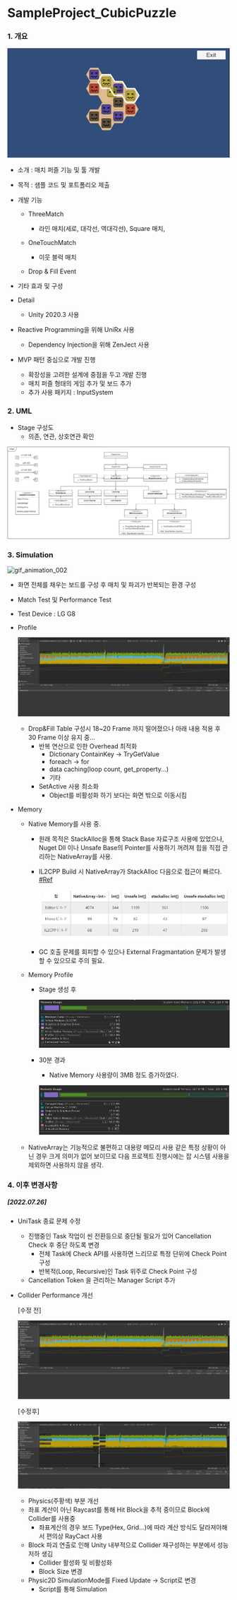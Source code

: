 # SampleProject_CubicPuzzle

### 1. 개요

![Intro](Image/Intro.gif)

- 소개 : 매치 퍼즐 기능 및 툴 개발

- 목적 : 샘플 코드 및 포트폴리오 제출

-  개발 기능 
   
    - ThreeMatch
      - 라인 매치(세로, 대각선, 역대각선), Square 매치,
    - OneTouchMatch
      - 이웃 블럭 매치
    
    - Drop & Fill Event
    
- 기타 효과 및 구성
  
- Detail

  - Unity 2020.3 사용
- Reactive Programming을 위해 UniRx 사용
  - Dependency Injection을 위해 ZenJect 사용
- MVP 패턴 중심으로 개발 진행
  - 확장성을 고려한 설계에 중점을 두고 개발 진행
  - 매치 퍼즐 형태의 게임 추가 및 보드 추가
  - 추가 사용 패키지 : InputSystem




### 2. UML

- Stage 구성도
  - 의존, 연관, 상호연관 확인

![CubicPuzzle_Stage](Image/CubicPuzzle_Stage.png)

### 3. Simulation

![gif_animation_002](Image/gif_animation_002-1657289632295.gif)

- 화면 전체를 채우는 보드를 구성 후 매치 및 파괴가 반복되는 환경 구성

- Match Test 및 Performance Test

- Test Device : LG G8

- Profile
  
  ![image-20220708225911538](Image/image-20220708225911538.png)
  
  - Drop&Fill Table 구성시 18~20 Frame 까지 떨어졌으나 아래 내용 적용 후  30 Frame 이상 유지 중...
    - 반복 연산으로 인한 Overhead 최적화
      - Dictionary ContainKey -> TryGetValue
      - foreach -> for
      - data caching(loop count, get_property...)
      - 기타
    - SetActive 사용 최소화
      - Object를 비활성화 하기 보다는 화면 밖으로 이동시킴
  
- Memory
  - Native Memory를 사용 중.
    
    - 원래 목적은 StackAlloc을 통해 Stack Base 자료구조 사용에 있었으나, Nuget Dll 이나 Unsafe Base의 Pointer를 사용하기 꺼려져 힙을 직접 관리하는 NativeArray를 사용.
    
    - IL2CPP Build 시 NativeArray가 StackAlloc 다음으로 접근이  빠르다. [#Ref](https://qiita.com/pCYSl5EDgo/items/2901604b72cbb2764940)
    
      ![image-20220708234852478](Image/image-20220708234852478.png)
    
    - GC 호출 문제를 회피할 수 있으나 External Fragmantation 문제가 발생 할 수 있으므로 주의 필요.
    
  - Memory Profile
  
    - Stage 생성 후
  
      ![image-20220708235359255](Image/image-20220708235359255.png)
  
    - 30분 경과
  
      - Native Memory 사용량이 3MB 정도 증가하였다.
  
      ![image-20220708235434335](Image/image-20220708235434335.png)
  
  - NativeArray는 기능적으로 불편하고 대용량 메모리 사용 같은 특정 상황이 아닌 경우 크게 의미가 없어 보이므로 다음 프로젝트 진행시에는 잡 시스템 사용을 제외하면 사용하지 않을 생각.





### 4. 이후 변경사항

##### [2022.07.26]

- UniTask 종료 문제 수정

  - 진행중인 Task 작업이 씬 전환등으로 중단될 필요가 있어 Cancellation Check 후 중단 하도록 변경
    - 전체 Task에 Check API를 사용하면 느리므로 특정 단위에 Check Point 구성
    - 반복적(Loop, Recursive)인 Task 위주로 Check Point 구성
  - Cancellation Token 을 관리하는 Manager Script 추가

- Collider Performance 개선

  [수정 전]

  ![image-20220708225911538](Image/image-20220708225911538.png)

  [수정후]

  ![image-20220727114320867](Image/image-20220727114320867.png)

  - Physics(주황색) 부분 개선
  - 좌표 계산이 아닌 Raycast를 통해 Hit Block을 추적 중이므로 Block에 Collider를 사용중
    - 좌표계산의 경우 보드 Type(Hex, Grid...)에 따라 계산 방식도 달라져야해서 편의상 RayCact 사용
  - Block 파괴 연출로 인해 Unity 내부적으로 Collider 재구성하는 부분에서 성능 저하 생김
    - Collider 활성화 및 비활성화
    - Block Size 변경
  - Physic2D SimulationMode를 Fixed Update -> Script로 변경
    - Script를 통해 Simulation